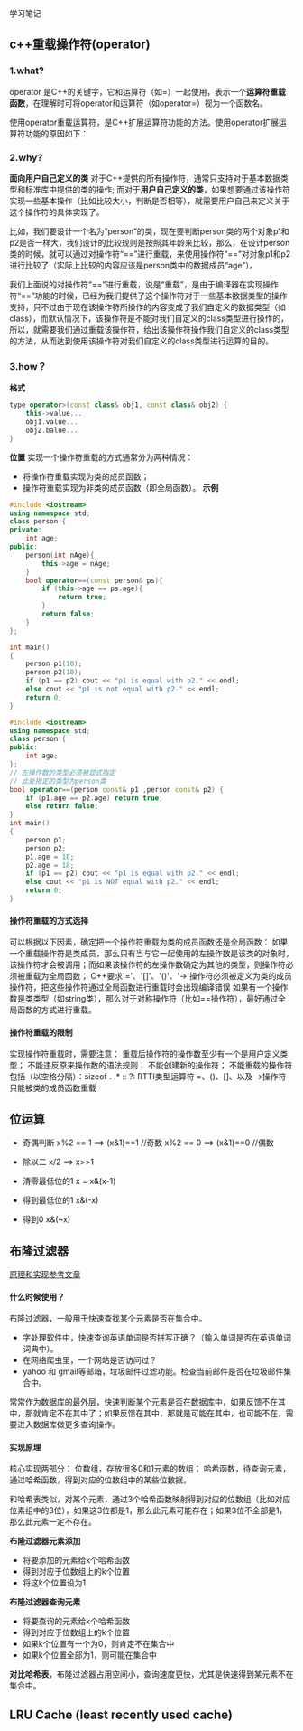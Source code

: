 学习笔记
## c++重载操作符(operator)
### 1.what?
operator 是C++的关键字，它和运算符（如=）一起使用，表示一个**运算符重载函数**，在理解时可将operator和运算符（如operator=）视为一个函数名。

使用operator重载运算符，是C++扩展运算符功能的方法。使用operator扩展运算符功能的原因如下：

### 2.why?
**面向用户自己定义的类**
对于C++提供的所有操作符，通常只支持对于基本数据类型和标准库中提供的类的操作;
而对于**用户自己定义的类**，如果想要通过该操作符实现一些基本操作（比如比较大小，判断是否相等），就需要用户自己来定义关于这个操作符的具体实现了。

比如，我们要设计一个名为“person”的类，现在要判断person类的两个对象p1和p2是否一样大，我们设计的比较规则是按照其年龄来比较，那么，在设计person类的时候，就可以通过对操作符“==”进行重载，来使用操作符“==”对对象p1和p2进行比较了（实际上比较的内容应该是person类中的数据成员“age”）。

我们上面说的对操作符“==”进行重载，说是“重载”，是由于编译器在实现操作符“==”功能的时候，已经为我们提供了这个操作符对于一些基本数据类型的操作支持，只不过由于现在该操作符所操作的内容变成了我们自定义的数据类型（如class），而默认情况下，该操作符是不能对我们自定义的class类型进行操作的，所以，就需要我们通过重载该操作符，给出该操作符操作我们自定义的class类型的方法，从而达到使用该操作符对我们自定义的class类型进行运算的目的。

### 3.how？
**格式** 
```c++
type operator>(const class& obj1, const class& obj2) {
    this->value...
    obj1.value...
    obj2.balue...
}
```
**位置**
实现一个操作符重载的方式通常分为两种情况：
* 将操作符重载实现为类的成员函数；
* 操作符重载实现为非类的成员函数（即全局函数）。
**示例**
```c++
#include <iostream>
using namespace std;
class person {
private:
    int age;
public:
    person(int nAge){
        this->age = nAge;
    }
    bool operator==(const person& ps){
        if (this->age == ps.age){
            return true;
        }
        return false;
    }
};

int main()
{
    person p1(10);
    person p2(10);
    if (p1 == p2) cout << "p1 is equal with p2." << endl;
    else cout << "p1 is not equal with p2." << endl;
    return 0;
}
```

```c++
#include <iostream>
using namespace std;
class person {
public:
    int age;
};
// 左操作数的类型必须被显式指定
// 此处指定的类型为person类
bool operator==(person const& p1 ,person const& p2) {
    if (p1.age == p2.age) return true;
    else return false;
}
int main()
{
    person p1;
    person p2;
    p1.age = 18;
    p2.age = 18;
    if (p1 == p2) cout << "p1 is equal with p2." << endl;
    else cout << "p1 is NOT equal with p2." << endl;
    return 0;
}
```
#### 操作符重载的方式选择
可以根据以下因素，确定把一个操作符重载为类的成员函数还是全局函数：
如果一个重载操作符是类成员，那么只有当与它一起使用的左操作数是该类的对象时，该操作符才会被调用；而如果该操作符的左操作数确定为其他的类型，则操作符必须被重载为全局函数；
C++要求'='、'[]'、'()'、'->'操作符必须被定义为类的成员操作符，把这些操作符通过全局函数进行重载时会出现编译错误
如果有一个操作数是类类型（如string类），那么对于对称操作符（比如==操作符），最好通过全局函数的方式进行重载。
#### 操作符重载的限制
实现操作符重载时，需要注意：
重载后操作符的操作数至少有一个是用户定义类型；
不能违反原来操作数的语法规则；
不能创建新的操作符；
不能重载的操作符包括（以空格分隔）：sizeof . .* :: ?: RTTI类型运算符
=、()、[]、以及 ->操作符只能被类的成员函数重载

## 位运算
* 奇偶判断
x%2 == 1  ==>  (x&1)==1  //奇数
x%2 == 0  ==>  (x&1)==0  //偶数

* 除以二
  x/2     ==>  x>>1

* 清零最低位的1
  x = x&(x-1)

* 得到最低位的1
  x&(-x)
* 得到0
  x&(~x) 

## 布隆过滤器
[原理和实现参考文章](https://www.cnblogs.com/cpselvis/p/6265825.html)

#### 什么时候使用？
布隆过滤器，一般用于快速查找某个元素是否在集合中。
* 字处理软件中，快速查询英语单词是否拼写正确？（输入单词是否在英语单词词典中）。
* 在网络爬虫里，一个网站是否访问过？
* yahoo 和 gmail等邮箱，垃圾邮件过滤功能。检查当前邮件是否在垃圾邮件集合中。

常常作为数据库的最外层，快速判断某个元素是否在数据库中，如果反馈不在其中，那就肯定不在其中了；如果反馈在其中，那就是可能在其中，也可能不在，需要进入数据库做更多查询操作。

#### 实现原理
核心实现两部分：
位数组，存放很多0和1元素的数组；
哈希函数，待查询元素，通过哈希函数，得到对应的位数组中的某些位数据。

和哈希表类似，对某个元素，通过3个哈希函数映射得到对应的位数组（比如对应位素组中的3位），如果这3位都是1，那么此元素可能存在；如果3位不全部是1，那么此元素一定不存在。

**布隆过滤器元素添加**
* 将要添加的元素给k个哈希函数
* 得到对应于位数组上的k个位置
* 将这k个位置设为1

**布隆过滤器查询元素**
* 将要查询的元素给k个哈希函数
* 得到对应于位数组上的k个位置
* 如果k个位置有一个为0，则肯定不在集合中
* 如果k个位置全部为1，则可能在集合中

**对比哈希表**，布隆过滤器占用空间小，查询速度更快，尤其是快速得到某元素不在集合中。

## LRU Cache (least recently used cache)
